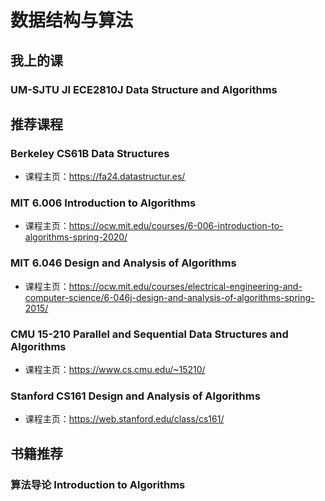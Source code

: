 # 数据结构与算法

## 我上的课

### UM-SJTU JI ECE2810J Data Structure and Algorithms

## 推荐课程

### Berkeley CS61B Data Structures

- 课程主页：<https://fa24.datastructur.es/>

### MIT 6.006 Introduction to Algorithms

- 课程主页：<https://ocw.mit.edu/courses/6-006-introduction-to-algorithms-spring-2020/>

### MIT 6.046 Design and Analysis of Algorithms

- 课程主页：<https://ocw.mit.edu/courses/electrical-engineering-and-computer-science/6-046j-design-and-analysis-of-algorithms-spring-2015/>

### CMU 15-210 Parallel and Sequential Data Structures and Algorithms

- 课程主页：<https://www.cs.cmu.edu/~15210/>

### Stanford CS161 Design and Analysis of Algorithms

- 课程主页：<https://web.stanford.edu/class/cs161/>

## 书籍推荐

### 算法导论 Introduction to Algorithms
